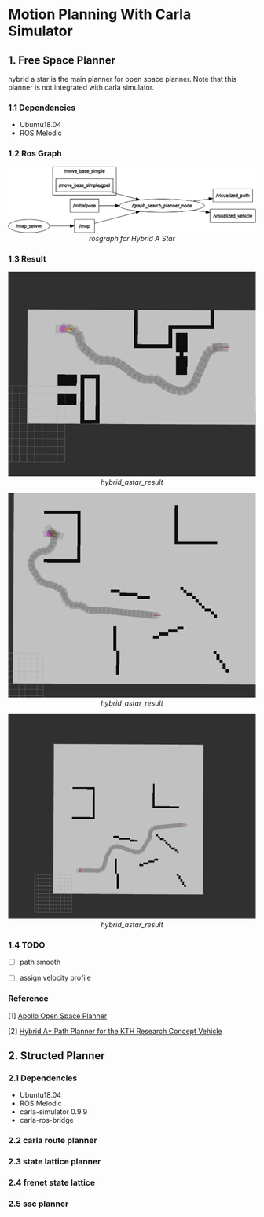 # Motion Planning With Carla Simulator

## 1. Free Space Planner

hybrid a star is the main planner for open space planner. Note that this planner is not integrated with carla simulator.

### 1.1 Dependencies

- Ubuntu18.04
- ROS Melodic

### 1.2 Ros Graph

<p align = "center">
    <img src = "./graph_search_planner/figs/rosgraph.png">
    <br>
    <em> rosgraph for Hybrid A Star</em>
</p>

### 1.3 Result

<p align = "center">
    <img src = "./graph_search_planner/figs/hybrid_astar_result1.png">
    <br>
    <em> hybrid_astar_result </em>
</p>

<p align = "center">
    <img src = "./graph_search_planner/figs/hybrid_astar_result2.png">
    <br>
    <em> hybrid_astar_result </em>
</p>

<p align = "center">
    <img src = "./graph_search_planner/figs/hybrid_astar_result3.png">
    <br>
    <em> hybrid_astar_result </em>
</p>

### 1.4 TODO

- [ ] path smooth

- [ ] assign velocity profile

### Reference

[1]  [Apollo Open Space Planner](https://github.com/ApolloAuto/apollo/tree/master/modules/planning) 

[2] [Hybrid A* Path Planner for the KTH Research Concept Vehicle](https://github.com/karlkurzer/path_planner)

## 2. Structed Planner

### 2.1 Dependencies

- Ubuntu18.04
- ROS Melodic
- carla-simulator 0.9.9
- carla-ros-bridge

### 2.2 carla route planner

### 2.3 state lattice planner 

### 2.4 frenet state lattice

### 2.5 ssc planner



